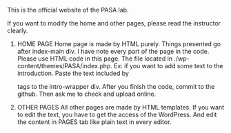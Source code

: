 This is the official website of the PASA lab.

If you want to modify the home and other pages, please read the instructor clearly.

1. HOME PAGE
Home page is made by HTML purely. Things presented go after index-main div. I have note every part of the page in the code. Please use HTML code in this page. The file located in ./wp-content/themes/PASA/index.php. Ex: if you want to add some text to the introduction. Paste the text included by <p> tags to the intro-wrapper div.
After you finish the code, commit to the github. Then ask me to check and upload online.

2. OTHER PAGES
All other pages are made by HTML templates. If you want to edit the text, you have to get the access of the WordPress. And edit the content in PAGES tab like plain text in every editor.
